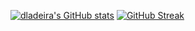 [![dladeira's GitHub stats](https://github-readme-stats.vercel.app/api?username=dladeira&count_private=true&show_icons=true)](https://github.com/anuraghazra/github-readme-stats)
[![GitHub Streak](https://streak-stats.demolab.com?user=dladeira)](https://git.io/streak-stats)
